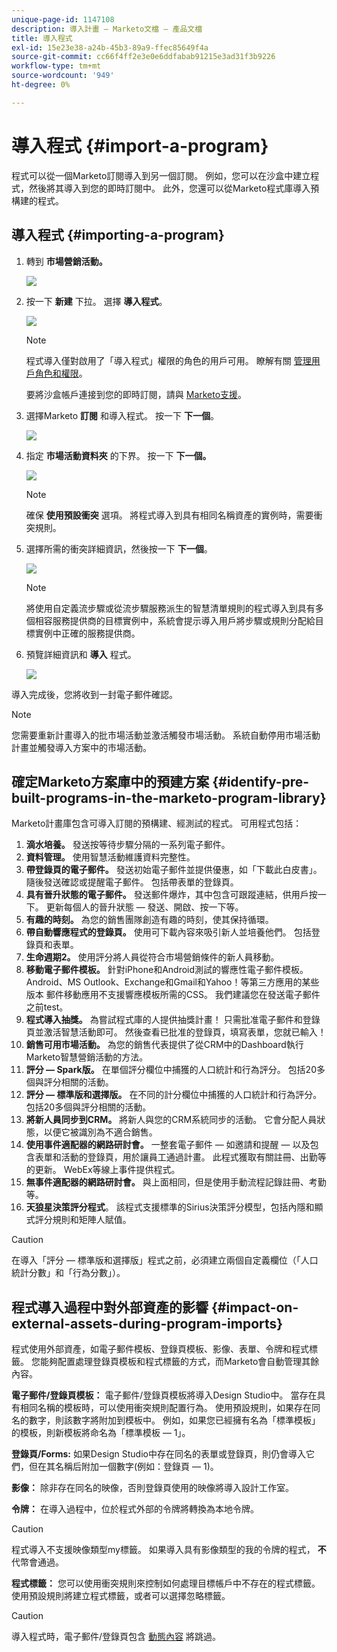 ```yaml
---
unique-page-id: 1147108
description: 導入計畫 — Marketo文檔 — 產品文檔
title: 導入程式
exl-id: 15e23e38-a24b-45b3-89a9-ffec85649f4a
source-git-commit: cc66f4ff2e3e0e6ddfabab91215e3ad31f3b9226
workflow-type: tm+mt
source-wordcount: '949'
ht-degree: 0%

---
```


# 導入程式 {#import-a-program}

程式可以從一個Marketo訂閱導入到另一個訂閱。 例如，您可以在沙盒中建立程式，然後將其導入到您的即時訂閱中。 此外，您還可以從Marketo程式庫導入預構建的程式。

## 導入程式 {#importing-a-program}

1. 轉到 **市場營銷活動。**

   ![](assets/import-a-program-1.png)

1. 按一下 **新建** 下拉。 選擇 **導入程式**。

   ![](assets/import-a-program-2.png)

   >[!NOTE]
   >
   >程式導入僅對啟用了「導入程式」權限的角色的用戶可用。 瞭解有關 [管理用戶角色和權限](/help/marketo/product-docs/administration/users-and-roles/managing-user-roles-and-permissions.md)。
   >
   >要將沙盒帳戶連接到您的即時訂閱，請與 [Marketo支援](https://nation.marketo.com/t5/Support/ct-p/Support)。

1. 選擇Marketo **訂閱** 和導入程式。 按一下 **下一個**。

   ![](assets/import-a-program-3.png)

1. 指定 **市場活動資料夾** 的下界。 按一下 **下一個。**

   ![](assets/import-a-program-4.png)

   >[!NOTE]
   >
   >確保 **使用預設衝突** 選項。 將程式導入到具有相同名稱資產的實例時，需要衝突規則。

1. 選擇所需的衝突詳細資訊，然後按一下 **下一個**。

   ![](assets/import-a-program-5.png)

   >[!NOTE]
   >
   >將使用自定義流步驟或從流步驟服務派生的智慧清單規則的程式導入到具有多個相容服務提供商的目標實例中，系統會提示導入用戶將步驟或規則分配給目標實例中正確的服務提供商。

1. 預覽詳細資訊和 **導入** 程式。

   ![](assets/import-a-program-6.png)

導入完成後，您將收到一封電子郵件確認。

>[!NOTE]
>
>您需要重新計畫導入的批市場活動並激活觸發市場活動。 系統自動停用市場活動計畫並觸發導入方案中的市場活動。

## 確定Marketo方案庫中的預建方案 {#identify-pre-built-programs-in-the-marketo-program-library}

Marketo計畫庫包含可導入訂閱的預構建、經測試的程式。 可用程式包括：

1. **滴水培養。** 發送按等待步驟分隔的一系列電子郵件。
1. **資料管理。** 使用智慧活動維護資料完整性。
1. **帶登錄頁的電子郵件。** 發送初始電子郵件並提供優惠，如「下載此白皮書」。 隨後發送確認或提醒電子郵件。 包括帶表單的登錄頁。
1. **具有晉升狀態的電子郵件。** 發送郵件爆炸，其中包含可跟蹤連結，供用戶按一下。 更新每個人的晉升狀態 — 發送、開啟、按一下等。
1. **有趣的時刻。** 為您的銷售團隊創造有趣的時刻，使其保持循環。
1. **帶自動響應程式的登錄頁。** 使用可下載內容來吸引新人並培養他們。 包括登錄頁和表單。
1. **生命週期2。** 使用評分將人員從符合市場營銷條件的新人員移動。
1. **移動電子郵件模板。** 針對iPhone和Android測試的響應性電子郵件模板。 Android、MS Outlook、Exchange和Gmail和Yahoo！等第三方應用的某些版本 郵件移動應用不支援響應模板所需的CSS。 我們建議您在發送電子郵件之前test。
1. **程式導入抽獎。** 為嘗試程式庫的人提供抽獎計畫！ 只需批准電子郵件和登錄頁並激活智慧活動即可。 然後查看已批准的登錄頁，填寫表單，您就已輸入！
1. **銷售可用市場活動。** 為您的銷售代表提供了從CRM中的Dashboard執行Marketo智慧營銷活動的方法。
1. **評分 — Spark版。** 在單個評分欄位中捕獲的人口統計和行為評分。 包括20多個與評分相關的活動。
1. **評分 — 標準版和選擇版。** 在不同的計分欄位中捕獲的人口統計和行為評分。 包括20多個與評分相關的活動。
1. **將新人員同步到CRM。** 將新人與您的CRM系統同步的活動。 它會分配人員狀態，以便它被識別為不適合銷售。
1. **使用事件適配器的網路研討會。** 一整套電子郵件 — 如邀請和提醒 — 以及包含表單和活動的登錄頁，用於讓員工通過計畫。 此程式獲取有關註冊、出勤等的更新。 WebEx等線上事件提供程式。
1. **無事件適配器的網路研討會。** 與上面相同，但是使用手動流程記錄註冊、考勤等。
1. **天狼星決策評分程式**。 該程式支援標準的Sirius決策評分模型，包括內隱和顯式評分規則和矩陣人賦值。

>[!CAUTION]
>
>在導入「評分 — 標準版和選擇版」程式之前，必須建立兩個自定義欄位（「人口統計分數」和「行為分數」）。

## 程式導入過程中對外部資產的影響 {#impact-on-external-assets-during-program-imports}

程式使用外部資產，如電子郵件模板、登錄頁模板、影像、表單、令牌和程式標籤。 您能夠配置處理登錄頁模板和程式標籤的方式，而Marketo會自動管理其餘內容。

**電子郵件/登錄頁模板：** 電子郵件/登錄頁模板將導入Design Studio中。 當存在具有相同名稱的模板時，可以使用衝突規則配置行為。 使用預設規則，如果存在同名的數字，則該數字將附加到模板中。 例如，如果您已經擁有名為「標準模板」的模板，則新模板將命名為「標準模板 — 1」。

**登錄頁/Forms:** 如果Design Studio中存在同名的表單或登錄頁，則仍會導入它們，但在其名稱后附加一個數字(例如：登錄頁 — 1)。

**影像：** 除非存在同名的映像，否則登錄頁使用的映像將導入設計工作室。

**令牌：** 在導入過程中，位於程式外部的令牌將轉換為本地令牌。

>[!CAUTION]
>
>程式導入不支援映像類型my標籤。 如果導入具有影像類型的我的令牌的程式， **不** 代幣會通過。

**程式標籤：** 您可以使用衝突規則來控制如何處理目標帳戶中不存在的程式標籤。 使用預設規則將建立程式標籤，或者可以選擇忽略標籤。

>[!CAUTION]
>
>導入程式時，電子郵件/登錄頁包含 [動態內容](/help/marketo/product-docs/personalization/segmentation-and-snippets/segmentation/understanding-dynamic-content.md) 將跳過。
